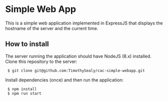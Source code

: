 # Simple Web App
This is a simple web application implemented in ExpressJS that displays the
hostname of the server and the current time.

## How to install
The server running the application should have NodeJS (8.x) installed.
Clone this repository to the server:
```
 $ git clone git@github.com:TimothySealy/cac-simple-webapp.git
```
Install dependencies (once) and then run the application:
```
 $ npm install
 $ npm run start
```
